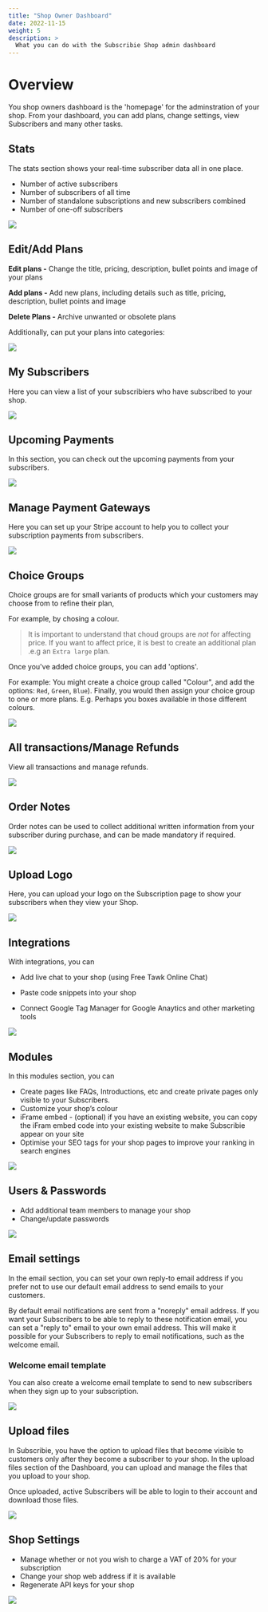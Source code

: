 ```yaml
---
title: "Shop Owner Dashboard"
date: 2022-11-15
weight: 5
description: >
  What you can do with the Subscribie Shop admin dashboard
---
```


# Overview

You shop owners dashboard is the 'homepage' for the adminstration of your shop.
From your dashboard, you can add plans, change settings, view Subscribers and many other
tasks.

## Stats
The stats section shows your real-time subscriber data all in one place.


- Number of active subscribers
- Number of subscribers of all time
- Number of standalone subscriptions and new subscribers combined
- Number of one-off subscribers

![](https://lh5.googleusercontent.com/EUY0cEmvDikKYahVuS0oJNb-mAuSDtt90tQUFL1cqEx2XKZBOOWNPD-_1UKVI31Jlb6s3S-Tnep3NPv3Wo4h_tz8-1KZXr6acNHBrfEOr6Mck2uuQEnN7QlfxpVA1VKo8dKKqfoP)

## Edit/Add Plans


**Edit plans -** Change the title, pricing, description, bullet points and image of your plans

**Add plans -** Add new plans, including details such as title, pricing, description, bullet points and image

**Delete Plans -** Archive unwanted or obsolete plans

Additionally, can put your plans into categories:

![](https://lh5.googleusercontent.com/0aVQGZs7ragaUf2g28eU1-YoldDz57kkic1jmoHK7ls69zaJVkoOz-OQz-cp-89HAhFAeLUBIv7QIDkjYfr0eMV0geSUGxJi2sYoKfDBQHKtj6KIdZ1A2xsYViXq8WoOjevr9ssJ)

## My Subscribers

Here you can view a list of your subscribiers who have subscribed to your shop.

![](https://lh3.googleusercontent.com/OKbDfoD2-DZcG6sHgdfzhxCcz4tBhKJc83Jzi2EQQdFLwiznVeMYh5UsmQw1al-AQms-q_HBzSL2el3sEFxzapKPxG6ybLAGanWft-2PIZCTMq_f4ftK-pNLEbRzWnZttatZvlJp)

## Upcoming Payments

In this section, you can check out the upcoming payments from your subscribers.

![](https://lh5.googleusercontent.com/wDGBFnL59CCKpg3sGPcnRlQt-cKkVRsvSSK7Ya8zUC8HOE6ATTkRe0f_HANQnofaKZ5xcxAN-PQYf3fE2awGYwmXxNYJuKSOKJCdoFEWlHKWSBRlrNcXFXyyG3ozGxWVDgCiFDLd)

## Manage Payment Gateways

Here you can set up your Stripe account to help you to collect your subscription payments from subscribers.

![](https://lh3.googleusercontent.com/RtdM5rHvPLlCoQKYTW1_S1PMOJVefhbQYVv7GR4wkRQArQIGuxjtyMZ-6Y3xTwmqYyb-QnrBvhXlOICvpR1qp7-APi1QadfmKltwba7ORVtj0RVLlINjaJN8D4PJ9JTapZVMK6nP)

## Choice Groups

Choice groups are for small variants of products which your customers may choose from to refine their plan, 

For example, by chosing a colour.

> It is important to understand that choud groups are *not* for affecting price. If you want to affect price, it is best to create
  an additional plan .e.g an `Extra large` plan.

Once you've added choice groups, you can add 'options'.

For example: You might create a choice group called "Colour", and add the options: `Red`, `Green`, `Blue`).
Finally, you would then assign your choice group to one or more plans. E.g. Perhaps you boxes available in those different colours.

![](https://lh3.googleusercontent.com/PreoUghlnYplAGy1YESkoWI8XjdH3b28BLnsTNUtRa6KIqB62SOeSUP7AOuSjRHBzlUGKEfIW0wgMK-jDprmd1LehcHaPOjr4eRg43K2MmqCvE_26VS0ZjCL1hA13FyPBGcsEVWm)

## All transactions/Manage Refunds

View all transactions and manage refunds.

![](https://lh4.googleusercontent.com/gjJw0_ir2qHtmpb_BKPk2jADARC-z2gZTqNPPCw8lG_jvlOjrN1TVvI5rO_8QBdnYLCWXIp05AA-_eFvNb6q8J7CgtYbt89-rfwfEi1LiYegUMLn-IvhSAtIFGs0S7kfMMdR_UiK)

## Order Notes

Order notes can be used to collect additional written information from your subscriber during purchase, and can be made mandatory if required.

![](https://lh6.googleusercontent.com/cXZuOb0cXEpH3eo5Ankcz1jVCSmc-wRsKDslgJTvZrYO75EX9jeW_0x9xomnktLyywUASQgdDNY-p3N21qBgxOznZNAelg9gMhXufGBUsoj1PhJYat33dJNxNuOWnrg_49TXJsvR)

## Upload Logo

Here, you can upload your logo on the Subscription page to show your subscribers when they view your Shop.

![](https://lh4.googleusercontent.com/cLgixnzV0pRrmbFyaMnFifP_p_86ekz9J3n1v1isbgEPvEcWY4eDSzB49etheGwmgYTqvNIHlxU2cygI7orlKgO2AmGcBdk52Ys0IUQb0BIXzIBpmKHbvbrITLu-bWIn55Bq-3Pd)

## Integrations

With integrations, you can

- Add live chat to your shop (using Free Tawk Online Chat)

- Paste code snippets into your shop

- Connect Google Tag Manager for Google Anaytics and other marketing tools

![](https://lh5.googleusercontent.com/8hNYsEtEG9Vs_khqs4y9cfmeLq6r8QeOLHo93yqI-Ip_O3VeAit1xunpZ0THgM_0YGnBJeGeJR93NpGBL6zX2Rui4QxVskIeGbjtinl6Pm09Zj2RWW-b4M58tQg8sSrASB6zW85K)

## Modules

In this modules section, you can

- Create pages like FAQs, Introductions, etc and create private pages only visible to your Subscribers.
- Customize your shop’s colour
- iFrame embed - (optional) if you have an existing website, you can copy the iFram embed code into your existing website to make Subscribie appear on your site
- Optimise your SEO tags for your shop pages to improve your ranking in search engines

![](https://lh6.googleusercontent.com/1de5fbLSLl55Pdy4QgI4OuPn6tqbA41wGp1-2NvGpt5UKyh9WL4RAcViTSHIKKuAY9alSRYQk--ASs09OJC6DL3nb3YR-yvheotcWBeEA9i2mRDF5cAVrOGGvx7MLc1_0TXkUMA7)

## Users & Passwords

- Add additional team members to manage your shop
- Change/update passwords

![](https://lh6.googleusercontent.com/zmWQ3_EQAXvAniq0qZirOFdewm1H2Qn5frcFBUH15Z4HwdFn2nrYib9l2sSIdE4ph_DmWkJLHGjYrG3R9-i1ddsa2tQHH0ecmJcri1JcJbkRMqodjf7SCnTrj-Kw5SX11Oj570qY)

## Email settings

In the email section, you can set your own reply-to email address if you prefer not to use our default email address to send emails to your customers. 

By default email notifications are sent from a "noreply" email address. If you want your Subscribers to be able to reply to these notification email, you can set a "reply to" email to your own email address. This will make it possible for your Subscribers to reply to email notifications, such as the welcome email.

### Welcome email template

You can also create a welcome email template to send to new subscribers when they sign up to your subscription.

![](https://lh6.googleusercontent.com/QmWDaKJtYHfJdpGq8KXJB-Rxgmu9ElKIV_SEKt1Sklr3Bo-HDh7YdESxBMFvprDe3LZjgzgii3Juw_fbs9cNJKw4sJwUeIbuwqDOWX_znsoKTqxVsj7zTDqno7MSoAGvdEYMwKxV)

## Upload files

In Subscribie, you have the option to upload files that become visible to customers only after they become a subscriber to your shop. In the upload files section of the Dashboard, you can upload and manage the files that you upload to your shop.

Once uploaded, active Subscribers will be able to login to their account and download those files.

![](https://lh5.googleusercontent.com/Ns2Vj_H1lRzNcpqipH8zu8VtnxnKoi1wWLXiCWYJUTVf_OVnfkjc4nvk5IyCXHqK3etcSbfxTP6cBXz2BAFN1dW9Z1LcHHW9n2zit39ijo40BSC_QbmOBOvc2c8GXq7TgRCZA-fi)

## Shop Settings

- Manage whether or not you wish to charge a VAT of 20% for your subscription
- Change your shop web address if it is available
- Regenerate API keys for your shop

![](https://lh6.googleusercontent.com/6qCaAiR60ylMNnodYYUVFg3_wWI6sG_yjPuWBTj_K_GxKppCLOu3o9vfjZdIw31v6ug9ufjiHRFruW2BxIBFSCC5rL_60lZHlv1fmIBr2Ipsgu0A3Z6VgyYPmddldg2netKlf__Z)
